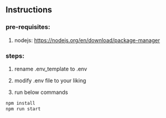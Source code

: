 ## Instructions

### pre-requisites:

1) nodejs: https://nodejs.org/en/download/package-manager

### steps:

1) rename .env_template to .env

2) modify .env file to your liking

3) run below commands

```bash
npm install
npm run start
```